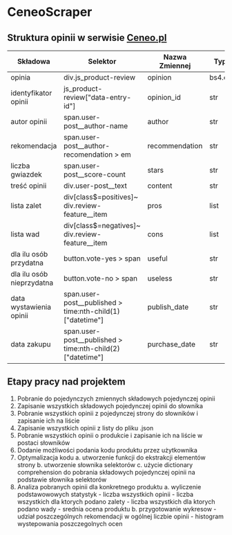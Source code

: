 # CeneoScraper

## Struktura opinii w serwisie [Ceneo.pl](https://www.ceneo.pl/)

|Składowa|Selektor|Nazwa Zmiennej|Typ zmiennej|
|--------|--------|--------------|------------|
|opinia|div.js_product-review|opinion|bs4.element.Tag|
|identyfikator opinii|js_product-review["data-entry-id"]|opinion_id|str| 
|autor opinii|span.user-post__author-name|author|str| 
|rekomendacja|span.user-post__author-recomendation > em|recommendation|str|  
|liczba gwiazdek|span.user-post__score-count|stars|str| 
|treść opinii|div.user-post__text|content|str| 
|lista zalet|div[class$=positives]~ div.review-feature__item|pros|list| 
|lista wad|div[class$=negatives]~ div.review-feature__item|cons|list| 
|dla ilu osób przydatna|button.vote-yes > span|useful|str| 
|dla ilu osób nieprzydatna|button.vote-no > span|useless|str|
|data wystawienia opinii|span.user-post__published > time:nth-child(1)["datetime"]|publish_date|str| 
|data zakupu|span.user-post__published > time:nth-child(2)["datetime"]|purchase_date|str|
## Etapy pracy nad projektem
1. Pobranie do pojedynczych zmiennych składowych pojedynczej opinii
2. Zapisanie wszystkich składowych pojedynczej opinii do słownika
3. Pobranie wszystkich opinii z pojedynczej strony do słowników i zapisanie ich na liście
4. Zapisanie wszystkich opinii z listy do pliku .json
5. Pobranie wszystkich opinii o produkcie i zapisanie ich na liście w postaci słowników
6. Dodanie możliwości podania kodu produktu przez użytkownika
7. Optymalizacja kodu 
    a. utworzenie funkcji do ekstrakcji elementów strony 
    b. utworzenie słownika selektorów 
    c. użycie dictionary comprehension do pobrania składowych pojedynczej opinii na podstawie słownika selektorów
8. Analiza pobranych opinii dla konkretnego produktu 
    a. wyliczenie podstawowowych statystyk
        - liczba wszystkich opinii
        - liczba wszystkich dla ktorych podano zalety
        - liczba wszystkich dla ktorych podano wady
        - srednia ocena produktu
    b. przygotowanie wykresow 
        - udział poszczególnych rekomendacji w ogólnej liczbie  opinii
        - histogram wystepowania poszczegolnych ocen 
